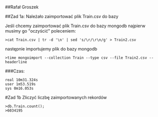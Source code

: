 ##Rafał Groszek

##Zad 1a:
Należało zaimportować plik Train.csv do bazy 

Jeśli chcemy zaimportować plik Train.csv do bazy mongodb najpierw musimy go "oczyścić" poleceniem:
```
>cat Train.csv | tr -d '\n' | sed 's/\r/\r\n/g' > Train2.csv
```

następnie importujemy plik do bazy mongodb
```
>time mongoimport --collection Train --type csv --file Train2.csv --headerline
```

###Czas:
```
real 10m31.324s
user 1m53.519s
sys 0m16.053s
```

#Zad 1b 
Zliczyć liczbę zaimportowanych rekordów
```
>db.Train.count()​;
>6034195
```